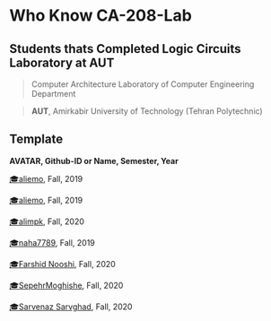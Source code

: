 # Who Know CA-208-Lab

## **Students thats Completed Logic Circuits Laboratory at AUT**

> Computer Architecture Laboratory of Computer Engineering Department

> **AUT**, Amirkabir University of Technology (Tehran Polytechnic)

## Template
**AVATAR, Github-ID or Name, Semester, Year**
<!-- Example -->
[:mortar_board:aliemo](https://github.com/aliemo), Fall, 2019

[:mortar_board:aliemo](https://github.com/aliemo), Fall, 2019

[:mortar_board:alimpk](https://github.com/alimpk), Fall, 2020

[:mortar_board:naha7789](https://github.com/naha7789), Fall, 2019

[:mortar_board:Farshid Nooshi](https://github.com/FarshidNooshi), Fall, 2020

[:mortar_board:SepehrMoghishe](https://github.com/sepehrmoghiseh), Fall, 2020

[:mortar_board:Sarvenaz Sarvghad](https://github.com/sarvenaz-srv), Fall, 2020


<!-- add yours above line -->

